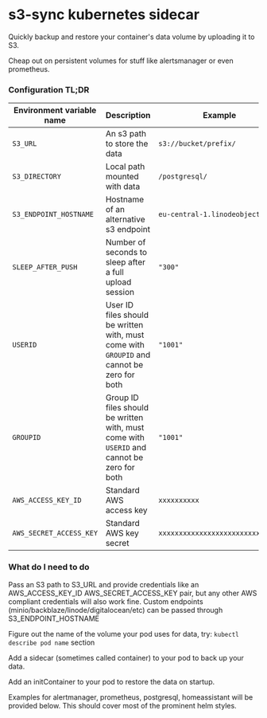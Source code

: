 # s3-sync kubernetes sidecar

Quickly backup and restore your container's data volume by uploading it to S3.

Cheap out on persistent volumes for stuff like alertsmanager or even prometheus.

### Configuration TL;DR


Environment variable name | Description | Example
--- | --- | ---
`S3_URL` | An s3 path to store the data | `s3://bucket/prefix/`
`S3_DIRECTORY` | Local path mounted with data | `/postgresql/`
`S3_ENDPOINT_HOSTNAME` | Hostname of an alternative s3 endpoint | `eu-central-1.linodeobjects.com`
`SLEEP_AFTER_PUSH` | Number of seconds to sleep after a full upload session | `"300"`
`USERID` | User ID files should be written with, must come with `GROUPID` and cannot be zero for both | `"1001"`
`GROUPID` | Group ID files should be written with, must come with `USERID` and cannot be zero for both | `"1001"`
`AWS_ACCESS_KEY_ID` | Standard AWS access key | `xxxxxxxxxx`
`AWS_SECRET_ACCESS_KEY` | Standard AWS key secret | `xxxxxxxxxxxxxxxxxxxxxxxxxxxxxx`


### What do I need to do

Pass an S3 path to S3_URL and provide credentials like an AWS_ACCESS_KEY_ID 
AWS_SECRET_ACCESS_KEY pair, but any other AWS compliant credentials will
also work fine. Custom endpoints (minio/backblaze/linode/digitalocean/etc)
can be passed through S3_ENDPOINT_HOSTNAME

Figure out the name of the volume your pod uses for data, try:
`kubectl describe pod name` section

Add a sidecar (sometimes called container) to your pod to back up your data.

Add an initContainer to your pod to restore the data on startup.

Examples for alertmanager, prometheus, postgresql, homeassistant will be
provided below. This should cover most of the prominent helm styles.

